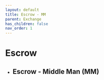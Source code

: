 ```yaml
---
layout: default
title: Escrow - MM
parent: Exchange
has_children: false
nav_order: 1
---
```



# Escrow
- Escrow - Middle Man (MM)
	- 